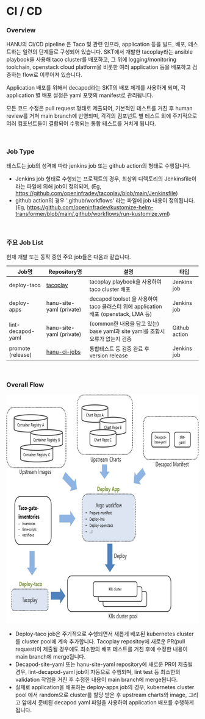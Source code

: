 # CI / CD

### Overview
HANU의 CI/CD pipeline 은 Taco 및 관련 인프라, application 등을 빌드, 배포, 테스트하는 일련의 단계들로 구성되어 있습니다.
SKT에서 개발한 tacoplay라는 ansible playbook을 사용해 taco cluster를 배포하고, 그 위에 logging/monitoring toolchain, openstack cloud platform을 비롯한 여러 application 등을 배포하고 검증하는 flow로 이루어져 있습니다.

Application 배포를 위해서 decapod라는 SKT의 배포 체계를 사용하게 되며, 각 application 별 배포 설정은 yaml 포맷의 manifest로 관리됩니다.

모든 코드 수정은 pull request 형태로 제출되어, 기본적인 테스트를 거친 후 human review를 거쳐 main branch에 반영되며, 각각의 컴포넌트 별 테스트 외에 주기적으로 여러 컴포넌트들이 결합되어 수행되는 통합 테스트를 거치게 됩니다.

<br>

### Job Type
테스트는 job의 성격에 따라 jenkins job 또는 github action의 형태로 수행됩니다.

- Jenkins job 형태로 수행되는 프로젝트의 경우, 최상위 디렉토리의 Jenkinsfile이라는 파일에 의해 job이 정의되며, (Eg, https://github.com/openinfradev/tacoplay/blob/main/Jenkinsfile)
- github action의 경우 '.github/workflows' 라는 파일에 job 내용이 정의됩니다. (Eg, https://github.com/openinfradev/kustomize-helm-transformer/blob/main/.github/workflows/run-kustomize.yml)

<br>

### 주요 Job List
현재 개발 또는 동작 중인 주요 job들은 다음과 같습니다.

| Job명              | Repository명                                                               |  설명                                         | 타입 
|--------------------|----------------------------------------------------------------------------|-----------------------------------------------|------------
| deploy-taco        | [tacoplay](https://github.com/openinfradev/tacoplay/blob/main/Jenkinsfile) | tacoplay playbook을 사용하여 taco cluster 배포| Jenkins job
| deploy-apps        | hanu-site-yaml (private) | decapod toolset 을 사용하여 taco 클러스터 위에 application 배포 (openstack, LMA 등)             | Jenkins job
| lint-decapod-yaml  | hanu-site-yaml (private) | (common한 내용을 담고 있는) base yaml과 site yaml를 조합시 오류가 없는지 검증  | Github action
| promote (release)  | [hanu-ci-jobs](https://github.com/openinfradev/hanu-ci-jobs/blob/main/promote/Jenkinsfile) | 통합테스트 등 검증 완료 후 version release | Jenkins job

<br>

### Overall Flow
<img src="./hanu-cicd-flow-v4.jpg" width="800px" height="600px" title="HANU-cicd-flow" alt="cicd-flow"></img><br/>

- Deploy-taco job은 주기적으로 수행되면서 새롭게 배포된 kubernetes cluster를 cluster pool에 계속 추가합니다. Tacoplay repositoy에 새로운 PR(pull request)이 제출될 경우에도 최소한의 배포 테스트를 거친 후에 수정한 내용이 main branch에 merge됩니다.
- Decapod-site-yaml 또는 hanu-site-yaml repository에 새로운 PR이 제출될 경우, lint-decapod-yaml job이 자동으로 수행되며, lint test 등 최소한의 validation 작업을 거친 후 수정한 내용이 main branch에 merge됩니다.
- 실제로 application을 배포하는 deploy-apps job의 경우, kubernetes cluster pool 에서 random으로 cluster를 할당 받은 후 upstream charts와 image, 그리고 앞에서 준비된 decapod yaml 파일을 사용하여 application 배포를 수행하게 됩니다.
